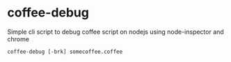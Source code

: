 coffee-debug
============

Simple cli script to debug coffee script on nodejs using node-inspector and chrome


```
coffee-debug [-brk] somecoffee.coffee
```


